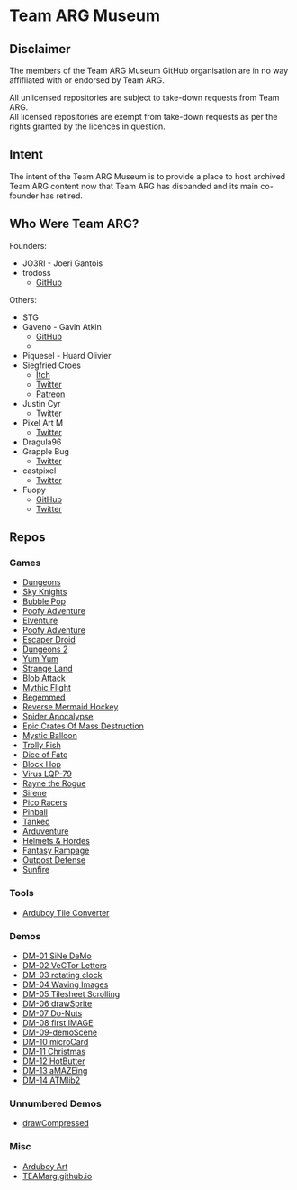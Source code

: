 # Team ARG Museum

## Disclaimer

The members of the Team ARG Museum GitHub organisation are in no way affifliated with or endorsed by Team ARG.  

All unlicensed repositories are subject to take-down requests from Team ARG.  
All licensed repositories are exempt from take-down requests as per the rights granted by the licences in question.  

## Intent

The intent of the Team ARG Museum is to provide a place to host archived Team ARG content now that Team ARG has disbanded and its main co-founder has retired.

## Who Were Team ARG?

Founders:
* JO3RI - Joeri Gantois
* trodoss
  * [GitHub](https://github.com/trodoss)

Others:
* STG
* Gaveno - Gavin Atkin
  * [GitHub](https://github.com/Gaveno)
  *
* Piquesel - Huard Olivier
* Siegfried Croes
  * [Itch](https://siegfriedcroes.itch.io/)
  * [Twitter](https://twitter.com/SiegfriedCroes)
  * [Patreon](https://www.patreon.com/SiegfriedCroes)
* Justin Cyr
  * [Twitter](https://twitter.com/justin_cyr)
* Pixel Art M
  * [Twitter](https://twitter.com/pixelartm)
* Dragula96
* Grapple Bug
  * [Twitter](https://twitter.com/grapplebug)
* castpixel
  * [Twitter](https://twitter.com/castpixel)
* Fuopy
  * [GitHub](https://github.com/fuopy)
  * [Twitter](https://twitter.com/fuopy)

## Repos

### Games

* [Dungeons](https://github.com/Team-ARG-Museum/ID-10-Dungeons)
* [Sky Knights](https://github.com/Team-ARG-Museum/ID-11-Sky-Knights)
* [Bubble Pop](https://github.com/Team-ARG-Museum/ID-14-Bubble-PoP)
* [Poofy Adventure](https://github.com/Team-ARG-Museum/ID-15-Shadow-Runner)
* [Elventure](https://github.com/Team-ARG-Museum/ID-18-Elventure)
* [Poofy Adventure](https://github.com/Team-ARG-Museum/ID-19-Poofy-Adventure)
* [Escaper Droid](https://github.com/Team-ARG-Museum/ID-20-Escaper-Droid)
* [Dungeons 2](https://github.com/Team-ARG-Museum/ID-21-Dungeons2)
* [Yum Yum](https://github.com/Team-ARG-Museum/ID-22-YUM-YUM)
* [Strange Land](https://github.com/Team-ARG-Museum/ID-27-Strange-Land)
* [Blob Attack](https://github.com/Team-ARG-Museum/ID-28-Blob-Attack)
* [Mythic Flight](https://github.com/Team-ARG-Museum/ID-29-Mythic-Flight)
* [Begemmed](https://github.com/Team-ARG-Museum/ID-30-BEGEMMED)
* [Reverse Mermaid Hockey](https://github.com/Team-ARG-Museum/ID-31-RMH)
* [Spider Apocalypse](https://github.com/Team-ARG-Museum/ID-32-Spider-Apocalypse)
* [Epic Crates Of Mass Destruction](https://github.com/Team-ARG-Museum/ID-33-ECOMD)
* [Mystic Balloon](https://github.com/Team-ARG-Museum/ID-34-Mystic-Balloon)
* [Trolly Fish](https://github.com/Team-ARG-Museum/ID-36-Trolly-Fish)
* [Dice of Fate](https://github.com/Team-ARG-Museum/ID-37-DICE-of-FATE)
* [Block Hop](https://github.com/Team-ARG-Museum/ID-38-Block-Hop)
* [Virus LQP-79](https://github.com/Team-ARG-Museum/ID-40-VIRUS-LQP-79)
* [Rayne the Rogue](https://github.com/Team-ARG-Museum/ID-41-Rayne-the-Rogue)
* [Sirene](https://github.com/Team-ARG-Museum/ID-42-Sirene)
* [Pico Racers](https://github.com/Team-ARG-Museum/ID-43-Pico-Racers)
* [Pinball](https://github.com/Team-ARG-Museum/ID-44-Pinball)
* [Tanked](https://github.com/Team-ARG-Museum/ID-45-Tanked)
* [Arduventure](https://github.com/Team-ARG-Museum/ID-46-Arduventure)
* [Helmets & Hordes](https://github.com/Team-ARG-Museum/ID-47-Helmets-Hordes)
* [Fantasy Rampage](https://github.com/Team-ARG-Museum/ID-48-Fantasy-Rampage)
* [Outpost Defense](https://github.com/Team-ARG-Museum/ID-49-Outpost-Defense)
* [Sunfire](https://github.com/Team-ARG-Museum/ID-50-Sunfire)

### Tools

* [Arduboy Tile Converter](https://github.com/Team-ARG-Museum/arduboy-tile-converter)

### Demos

* [DM-01 SiNe DeMo](https://github.com/Team-ARG-Museum/DM-01-SiNe-DeMo)
* [DM-02 VeCTor Letters](https://github.com/Team-ARG-Museum/DM-02-VeCTor_Letters)
* [DM-03 rotating clock](https://github.com/Team-ARG-Museum/DM-03-rotating-clock)
* [DM-04 Waving Images](https://github.com/Team-ARG-Museum/DM-04-Waving_Images)
* [DM-05 Tilesheet Scrolling](https://github.com/Team-ARG-Museum/DM-05-Tilesheet_Scrolling)
* [DM-06 drawSprite](https://github.com/Team-ARG-Museum/DM-06-drawSprite)
* [DM-07 Do-Nuts](https://github.com/Team-ARG-Museum/DM-07-Do-Nuts)
* [DM-08 first IMAGE](https://github.com/Team-ARG-Museum/DM-08-firstIMAGE)
* [DM-09-demoScene](https://github.com/Team-ARG-Museum/DM-09-demoScene)
* [DM-10 microCard](https://github.com/Team-ARG-Museum/DM-10-microCard)
* [DM-11 Christmas](https://github.com/Team-ARG-Museum/DM-11-Christmas)
* [DM-12 HotButter](https://github.com/Team-ARG-Museum/DM-12-HotButter)
* [DM-13 aMAZEing](https://github.com/Team-ARG-Museum/DM-13-aMAZEing)
* [DM-14 ATMlib2](https://github.com/Team-ARG-Museum/DM-14-ATMlib2)

### Unnumbered Demos

* [drawCompressed](https://github.com/Team-ARG-Museum/drawCompressed)

### Misc

* [Arduboy Art](https://github.com/Team-ARG-Museum/arduboy-art)
* [TEAMarg.github.io](https://github.com/Team-ARG-Museum/TEAMarg.github.io)

